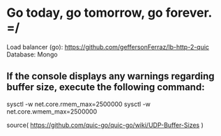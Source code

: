 # Go today, go tomorrow, go forever. =/

Load balancer (go): https://github.com/geffersonFerraz/lb-http-2-quic
Database: Mongo



## If the console displays any warnings regarding buffer size, execute the following command:
sysctl -w net.core.rmem_max=2500000 
sysctl -w net.core.wmem_max=2500000

source( https://github.com/quic-go/quic-go/wiki/UDP-Buffer-Sizes )